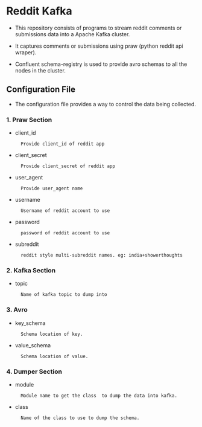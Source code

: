 # Reddit Kafka
* This repository consists of programs to stream reddit comments or submissions data into  a Apache Kafka cluster.

* It captures comments or submissions using praw (python reddit api wraper).
* Confluent schema-registry is used to provide avro schemas to all the nodes in the cluster.

## Configuration File

* The configuration file provides a way to control the data being collected.

### 1. Praw Section
+ client_id
    
        Provide client_id of reddit app
+ client_secret
        
        Provide client_secret of reddit app
+ user_agent
        
        Provide user_agent name
+ username
        
        Username of reddit account to use
+ password
        
        password of reddit account to use
+ subreddit
        
        reddit style multi-subreddit names. eg: india+showerthoughts

### 2. Kafka Section
+ topic
    
        Name of kafka topic to dump into

### 3. Avro
+ key_schema
        
        Schema location of key.    
+ value_schema
        
        Schema location of value.

### 4. Dumper Section
+ module
    
        Module name to get the class  to dump the data into kafka.
+ class
    
        Name of the class to use to dump the schema.